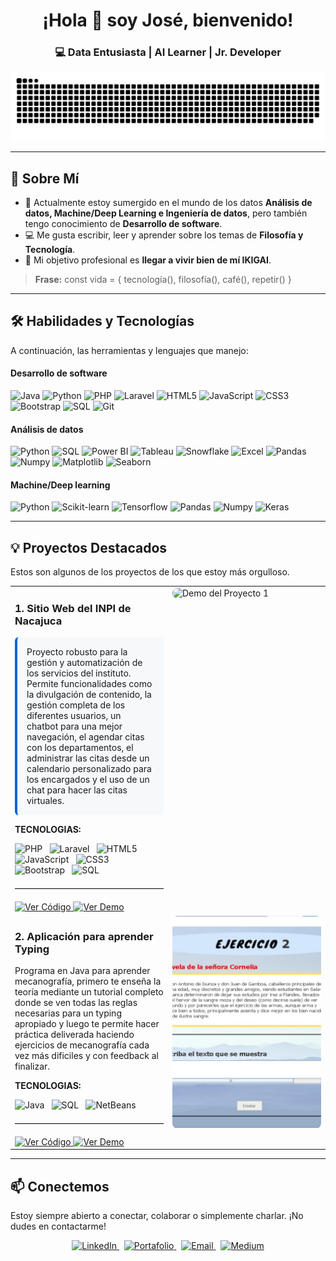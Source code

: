 <h1 align="center">
  ¡Hola 👋 soy José, bienvenido!
</h1>
<h3 align="center">
💻 Data Entusiasta | AI Learner | Jr. Developer
</h3>

  ![Snake animation](https://raw.githubusercontent.com/tonoburelo/tonoburelo/main/dist/github-contribution-grid-snake.svg)
  <!-- 
  <p align="center">
  <img src="https://media.giphy.com/media/your-cool-coding-gif.gif" alt="Banner o GIF de bienvenida" width="600"/>
  <img align="center" alt="Coding" width="600" height="235" src="https://pro2-bar-s3-cdn-cf1.myportfolio.com/97b1d4bc028e3890ce75267deb159e95/24e71a4a26b5d319d6ac79ee_rw_600.gif?h=4c5ec98e37c4fea0b6776ef182152b43">
  </p>
  -->
---
## 🚀 Sobre Mí
* 🌱 Actualmente estoy sumergido en el mundo de los datos **Análisis de datos, Machine/Deep Learning e Ingeniería de datos**, pero también tengo conocimiento de **Desarrollo de software**.
* 💻 Me gusta escribir, leer y aprender sobre los temas de **Filosofía y Tecnología**.
* 🎯 Mi objetivo profesional es **llegar a vivir bien de mí IKIGAI**.

> **Frase:**
> const vida = { tecnología(), filosofía(), café(), repetir() }

---

## 🛠️ Habilidades y Tecnologías

A continuación, las herramientas y lenguajes que manejo:

#### Desarrollo de software
![Java](https://img.shields.io/badge/Java-ED8B00?style=for-the-badge&logo=oracle-java&logoColor=white)
![Python](https://img.shields.io/badge/python-3670A0?style=for-the-badge&logo=python&logoColor=ffdd54)
![PHP](https://img.shields.io/badge/PHP-777BB4?style=for-the-badge&logo=php&logoColor=white)
![Laravel](https://img.shields.io/badge/Laravel-FF2D20?style=for-the-badge&logo=laravel&logoColor=white)
![HTML5](https://img.shields.io/badge/html5-%23E34F26.svg?style=for-the-badge&logo=html5&logoColor=white)
![JavaScript](https://img.shields.io/badge/javascript-%23323330.svg?style=for-the-badge&logo=javascript&logoColor=%23F7DF1E)
![CSS3](https://img.shields.io/badge/css3-%231572B6.svg?style=for-the-badge&logo=css3&logoColor=white)
![Bootstrap](https://img.shields.io/badge/Bootstrap-7952B3?style=for-the-badge&logo=bootstrap&logoColor=white)
![SQL](https://img.shields.io/badge/SQL-4479A1?style=for-the-badge&logo=postgresql&logoColor=white)
![Git](https://img.shields.io/badge/git-%23F05033.svg?style=for-the-badge&logo=git&logoColor=white)

#### Análisis de datos
![Python](https://img.shields.io/badge/python-3670A0?style=for-the-badge&logo=python&logoColor=ffdd54)
![SQL](https://img.shields.io/badge/SQL-4479A1?style=for-the-badge&logo=postgresql&logoColor=white)
![Power BI](https://img.shields.io/badge/PowerBI-F2C811?style=for-the-badge&logo=powerbi&logoColor=black)
![Tableau](https://img.shields.io/badge/Tableau-E97627?style=for-the-badge&logo=tableau&logoColor=white)
![Snowflake](https://img.shields.io/badge/Snowflake-29B5E8?style=for-the-badge&logo=snowflake&logoColor=black)
![Excel](https://img.shields.io/badge/Excel-217346?style=for-the-badge&logo=microsoft-excel&logoColor=white)
![Pandas](https://img.shields.io/badge/Pandas-150458?style=for-the-badge&logo=pandas&logoColor=white)
![Numpy](https://img.shields.io/badge/Numpy-013243?style=for-the-badge&logo=numpy&logoColor=white)
![Matplotlib](https://img.shields.io/badge/Matplotlib-11557C?style=for-the-badge&logo=matplotlib&logoColor=white)
![Seaborn](https://img.shields.io/badge/Seaborn-3E8E9E?style=for-the-badge&logo=seaborn&logoColor=white)

#### Machine/Deep learning
![Python](https://img.shields.io/badge/python-3670A0?style=for-the-badge&logo=python&logoColor=ffdd54)
![Scikit-learn](https://img.shields.io/badge/Scikit_learn-F7931E?style=for-the-badge&logo=scikit-learn&logoColor=white)
![Tensorflow](https://img.shields.io/badge/TensorFlow-FF6F00?style=for-the-badge&logo=tensorflow&logoColor=white)
![Pandas](https://img.shields.io/badge/Pandas-150458?style=for-the-badge&logo=pandas&logoColor=white)
![Numpy](https://img.shields.io/badge/Numpy-013243?style=for-the-badge&logo=numpy&logoColor=white)
![Keras](https://img.shields.io/badge/Keras-D00000?style=for-the-badge&logo=keras&logoColor=FFFFFF)

---

## 💡 Proyectos Destacados
Estos son algunos de los proyectos de los que estoy más orgulloso.
<table width="100%">
  <tr>
   <td width="50%" valign="top">
      <h3>1. Sitio Web del INPI de Nacajuca</h3>
     <p style="background-color: #f6f8fa; padding: 15px; border-radius: 6px; border-left: 4px solid #0366d6;">Proyecto robusto para la gestión y automatización de los servicios del instituto. Permite funcionalidades como la divulgación de contenido, la gestión completa de los diferentes usuarios, un chatbot para una mejor navegación, el agendar citas con los departamentos, el administrar las citas desde un calendario personalizado para los encargados y el uso de un chat para hacer las citas virtuales.</p>
      <p><strong>TECNOLOGIAS:</strong></p>
      <!-- Los badges ahora son etiquetas <img> de HTML puro -->
      <img src="https://img.shields.io/badge/PHP-777BB4?style=for-the-badge&logo=php&logoColor=white" alt="PHP">
      &nbsp;
      <img src="https://img.shields.io/badge/Laravel-FF2D20?style=for-the-badge&logo=laravel&logoColor=white" alt="Laravel">
      &nbsp;
      <img src="https://img.shields.io/badge/html5-%23E34F26.svg?style=for-the-badge&logo=html5&logoColor=white" alt="HTML5">
      &nbsp;
      <img src="https://img.shields.io/badge/javascript-%23323330.svg?style=for-the-badge&logo=javascript&logoColor=%23F7DF1E" alt="JavaScript">
      &nbsp;
      <img src="https://img.shields.io/badge/css3-%231572B6.svg?style=for-the-badge&logo=css3&logoColor=white" alt="CSS3">
      &nbsp;
      <img src="https://img.shields.io/badge/Bootstrap-7952B3?style=for-the-badge&logo=bootstrap&logoColor=white" alt="Bootstrap">
      &nbsp;
      <img src="https://img.shields.io/badge/SQL-4479A1?style=for-the-badge&logo=postgresql&logoColor=white" alt="SQL">
      <hr style="border: 0; border-top: 1px solid #d1d5da; margin: 20px 0;">
      <!-- ======== SECCIÓN MODIFICADA ======== -->
      <a href="https://github.com/tonoburelo/Sitio-Web-INPI-de-Nacajuca">
        <img src="https://img.shields.io/badge/Ver%20Código-0d1117?style=for-the-badge&logo=github&logoColor=white" alt="Ver Código">
      </a> 
      <a href="[Enlace al Deploy/Demo]">
        <img src="https://img.shields.io/badge/Ver%20Demo-238636?style=for-the-badge&logo=vercel&logoColor=white" alt="Ver Demo">
      </a>
      <!-- ======== FIN DE LA SECCIÓN MODIFICADA ======== -->
  </td>
  <td width="50%" valign="top">
      <img 
        src="https://raw.githubusercontent.com/tonoburelo/Sitio-Web-INPI-de-Nacajuca/main/Sitio%20Web%20INPI%20de%20Nacajuca%20im%C3%A1genes/Im%C3%A1gen%20INPI%20mujeres%20indigenas%20y%20afromexicanas.png"
        alt="Demo del Proyecto 1"
        style="width:100%; height:450px; object-fit:cover; border-radius:8px;"
      >
  </td>
  </tr>
  <tr>
    <td width="50%" valign="top">
      <h3>2. Aplicación para aprender Typing</h3>
      <p>Programa en Java para aprender mecanografía, primero te enseña la teoría mediante un tutorial completo donde se ven todas las reglas necesarias para un typing apropiado y luego te permite hacer práctica deliverada haciendo ejercicios de mecanografía cada vez más dificiles y con feedback al finalizar.</p>
      <p><strong>TECNOLOGIAS:</strong></p>
      <!-- Los badges ahora son etiquetas <img> de HTML puro -->
      <img src="https://img.shields.io/badge/Java-ED8B00?style=for-the-badge&logo=oracle-java&logoColor=white" alt="Java">
      &nbsp;
      <img src="https://img.shields.io/badge/SQL-4479A1?style=for-the-badge&logo=postgresql&logoColor=white" alt="SQL">
      &nbsp;
      <img src="https://img.shields.io/badge/NetBeans-1B6AC6?style=for-the-badge&logo=netbeanside&logoColor=white" alt="NetBeans">
       <hr style="border: 0; border-top: 1px solid #d1d5da; margin: 20px 0;">
      <!-- ======== SECCIÓN MODIFICADA ======== -->
      <a href="https://github.com/tonoburelo/AplicacionAprenderTyping">
        <img src="https://img.shields.io/badge/Ver%20Código-0d1117?style=for-the-badge&logo=github&logoColor=white" alt="Ver Código">
      </a>
      <a href="[Enlace al Deploy/Demo]">
        <img src="https://img.shields.io/badge/Ver%20Demo-238636?style=for-the-badge&logo=vercel&logoColor=white" alt="Ver Demo">
      </a>
      <!-- ======== FIN DE LA SECCIÓN MODIFICADA ======== -->
    </td>
    <td width="50%" valign="top">
      <img 
        src="https://raw.githubusercontent.com/tonoburelo/AplicacionAprenderTyping/main/TypingApp%20im%C3%A1genes/TypingApp%20im%C3%A1gen.png"
        alt="Demo del Proyecto 2"
        style="width:100%; height:340px; object-fit:cover; border-radius:8px;"
      >
    </td>
  </tr>
</table>

---

## 📫 Conectemos

Estoy siempre abierto a conectar, colaborar o simplemente charlar. ¡No dudes en contactarme!

<p align="center">
  <a href="https://www.linkedin.com/in/jos%C3%A9-antonio-burelo-hern%C3%A1ndez">
    <img src="https://img.shields.io/badge/LinkedIn-0A66C2?style=for-the-badge&logo=linkedin&logoColor=white" alt="LinkedIn"/>
  </a>
  &nbsp;
  <a href="https://www.novypro.com/profile_about/to%C3%B1oburelo-hernandez">
    <img src="https://img.shields.io/badge/Mi_Portafolio-000000?style=for-the-badge&logo=About.me&logoColor=white" alt="Portafolio"/>
  </a>
  &nbsp;
  <a href="mailto:tonoburelohernandez@gmail.com">
    <img src="https://img.shields.io/badge/Email-D14836?style=for-the-badge&logo=gmail&logoColor=white" alt="Email"/>
  </a>
  &nbsp;
  <a href="https://medium.com/@tonoburelohernandez" target="_blank">
    <img src="https://img.shields.io/badge/Medium-ffffff?style=for-the-badge&logo=medium&logoColor=000000" alt="Medium"/>
  </a>
</p>

